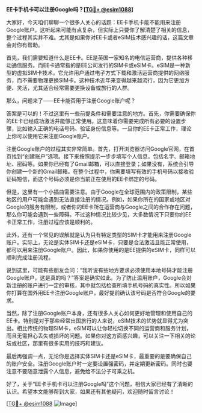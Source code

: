 **EE卡手机卡可以注册Google吗？[[TG💪+ @esim1088](https://t.me/s/esim1088)]**

大家好，今天咱们聊聊一个很多人关心的话题：EE卡手机卡能不能用来注册Google账户。这听起来可能有点复杂，但实际上只要你了解清楚了相关的信息，整个过程其实并不难。尤其是如果你对EE卡或者eSIM技术感兴趣的话，这篇文章会对你有帮助。

首先，我们需要知道什么是EE卡。EE是英国一家知名的电信运营商，提供各种移动通信服务。而EE卡通常指的是EE公司发行的SIM卡或eSIM卡。eSIM是一种新型的虚拟SIM卡技术，它允许用户通过电子方式下载和激活运营商提供的网络服务，而不需要物理更换SIM卡。这种技术近年来变得越来越流行，因为它更加方便、灵活，尤其适合经常需要更换设备或旅行的人群。

那么，问题来了——EE卡能否用于注册Google账户呢？

答案是可以的！不过这里有一些前提条件和需要注意的地方。首先，你需要确保你的EE卡已经成功激活并能够正常使用。这意味着你需要完成所有必要的设置步骤，比如输入正确的电话号码、验证身份信息等。一旦你的EE卡正常工作，理论上你可以使用它来注册Google账户。

注册Google账户的过程其实非常简单。首先，打开浏览器访问Google官网，在首页找到“创建账户”选项。接下来按照提示一步步填写个人信息，包括名字、邮箱地址、密码等。如果你已经有了Gmail邮箱，可以直接登录；如果没有，系统会引导你创建一个新的Gmail邮箱。在整个过程中，你需要填写有效的手机号码以接收验证码短信，而这个号码必须是你当前正在使用的EE卡绑定的号码。

但是，这里有一个小插曲需要注意。由于Google在全球范围内的政策限制，某些地区的用户可能会遇到无法直接注册的情况。例如，如果你所在的国家或地区对Google的服务有限制，或者你的EE卡所在运营商与Google之间的合作存在问题，那么你可能会遇到一些障碍。不过这种情况比较少见，大多数情况下只要你的EE卡正常工作，注册过程应该是顺利的。

此外，还有一个常见的误解就是认为只有特定类型的SIM卡才能用来注册Google账户。实际上，无论是实体SIM卡还是eSIM卡，只要是合法激活且能正常使用，都可以用来注册Google账户。因此，如果你使用的是EE提供的eSIM卡，同样可以顺利完成注册流程。

说到这里，可能有些朋友会问：“我听说有些地方要求必须使用本地号码才能注册Google账户，这是真的吗？”答案是确实如此。为了防止滥用账户，Google会对新注册的账户进行一定的审核，其中就包括检查所填手机号码的真实性。所以如果你打算在国外用EE卡注册Google账户，最好提前确认该号码是否符合Google的要求。

当然，除了注册Google账户本身，还有很多人关心如何更好地管理和使用自己的EE卡。特别是对于那些经常出国旅行的人来说，eSIM技术的优势就显得尤为突出。相比传统的物理SIM卡，eSIM可以让你轻松切换不同的运营商和服务计划，而且无需担心丢失或损坏的问题。如果你对这方面感兴趣，可以关注一下相关的论坛或社区，那里有很多实用的技巧和建议。

最后再强调一点，无论你是选择实体SIM卡还是eSIM卡，最重要的是要确保自己的账户安全。注册Google账户时一定要设置强密码，并定期更新密码。同时也要注意不要随意泄露个人信息，避免给不法分子可乘之机。

好了，关于“EE卡手机卡可以注册Google吗”这个问题，相信大家已经有了清晰的认识。希望本文能够帮到大家，如果还有其他疑问，欢迎随时留言讨论！

[[TG💪+ @esim1088](https://t.me/s/esim1088) ![Image](https://i.postimg.cc/4NQfJmqS/Snipaste-2025-05-13-00-14-12.png)]